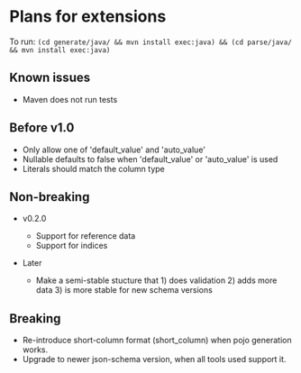 
Plans for extensions
===============================

To run: ``(cd generate/java/ && mvn install exec:java) && (cd parse/java/ && mvn install exec:java)``

Known issues
-------------------------------

* Maven does not run tests

Before v1.0
-------------------------------

* Only allow one of 'default_value' and 'auto_value'
* Nullable defaults to false when 'default_value' or 'auto_value' is used
* Literals should match the column type

Non-breaking
-------------------------------

* v0.2.0

  - Support for reference data
  - Support for indices

* Later

  - Make a semi-stable stucture that 1) does validation 2) adds more data 3) is more stable for new schema versions

Breaking
-------------------------------

* Re-introduce short-column format (short_column) when pojo generation works.
* Upgrade to newer json-schema version, when all tools used support it.

